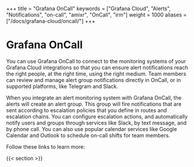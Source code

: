 +++
title = "Grafana OnCall"
keywords = ["Grafana Cloud", "Alerts", "Notifications", "on-call", "amixr", "OnCall", "irm"]
weight = 1000
aliases = ["/docs/grafana-cloud/oncall/"]
+++

# Grafana OnCall

You can use Grafana OnCall to connect to the monitoring systems of your Grafana Cloud integrations so that you can ensure alert notifications reach the right people, at the right time, using the right medium. Team members can review and manage alert group notifications directly in OnCall, or in supported platforms, like Telegram and Slack.

When you integrate an alert monitoring system with Grafana OnCall, the alerts will create an alert group. This group will fire notifications that are sent according to escalation policies that you define in routes and escalation chains. You can configure escalation actions, and automatically notify users and groups through services like Slack, by text message, and by phone call. You can also use popular calendar services like Google Calendar and Outlook to schedule on-call shifts for team members.

Follow these links to learn more:

{{< section >}}